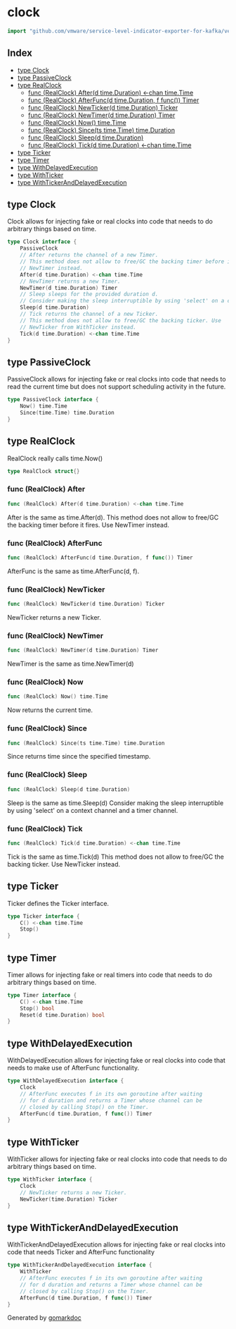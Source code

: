 <!-- Code generated by gomarkdoc. DO NOT EDIT -->

# clock

```go
import "github.com/vmware/service-level-indicator-exporter-for-kafka/vendor/k8s.io/klog/v2/internal/clock"
```

## Index

- [type Clock](<#type-clock>)
- [type PassiveClock](<#type-passiveclock>)
- [type RealClock](<#type-realclock>)
  - [func (RealClock) After(d time.Duration) <-chan time.Time](<#func-realclock-after>)
  - [func (RealClock) AfterFunc(d time.Duration, f func()) Timer](<#func-realclock-afterfunc>)
  - [func (RealClock) NewTicker(d time.Duration) Ticker](<#func-realclock-newticker>)
  - [func (RealClock) NewTimer(d time.Duration) Timer](<#func-realclock-newtimer>)
  - [func (RealClock) Now() time.Time](<#func-realclock-now>)
  - [func (RealClock) Since(ts time.Time) time.Duration](<#func-realclock-since>)
  - [func (RealClock) Sleep(d time.Duration)](<#func-realclock-sleep>)
  - [func (RealClock) Tick(d time.Duration) <-chan time.Time](<#func-realclock-tick>)
- [type Ticker](<#type-ticker>)
- [type Timer](<#type-timer>)
- [type WithDelayedExecution](<#type-withdelayedexecution>)
- [type WithTicker](<#type-withticker>)
- [type WithTickerAndDelayedExecution](<#type-withtickeranddelayedexecution>)


## type Clock

Clock allows for injecting fake or real clocks into code that needs to do arbitrary things based on time.

```go
type Clock interface {
    PassiveClock
    // After returns the channel of a new Timer.
    // This method does not allow to free/GC the backing timer before it fires. Use
    // NewTimer instead.
    After(d time.Duration) <-chan time.Time
    // NewTimer returns a new Timer.
    NewTimer(d time.Duration) Timer
    // Sleep sleeps for the provided duration d.
    // Consider making the sleep interruptible by using 'select' on a context channel and a timer channel.
    Sleep(d time.Duration)
    // Tick returns the channel of a new Ticker.
    // This method does not allow to free/GC the backing ticker. Use
    // NewTicker from WithTicker instead.
    Tick(d time.Duration) <-chan time.Time
}
```

## type PassiveClock

PassiveClock allows for injecting fake or real clocks into code that needs to read the current time but does not support scheduling activity in the future.

```go
type PassiveClock interface {
    Now() time.Time
    Since(time.Time) time.Duration
}
```

## type RealClock

RealClock really calls time.Now\(\)

```go
type RealClock struct{}
```

### func \(RealClock\) After

```go
func (RealClock) After(d time.Duration) <-chan time.Time
```

After is the same as time.After\(d\). This method does not allow to free/GC the backing timer before it fires. Use NewTimer instead.

### func \(RealClock\) AfterFunc

```go
func (RealClock) AfterFunc(d time.Duration, f func()) Timer
```

AfterFunc is the same as time.AfterFunc\(d, f\).

### func \(RealClock\) NewTicker

```go
func (RealClock) NewTicker(d time.Duration) Ticker
```

NewTicker returns a new Ticker.

### func \(RealClock\) NewTimer

```go
func (RealClock) NewTimer(d time.Duration) Timer
```

NewTimer is the same as time.NewTimer\(d\)

### func \(RealClock\) Now

```go
func (RealClock) Now() time.Time
```

Now returns the current time.

### func \(RealClock\) Since

```go
func (RealClock) Since(ts time.Time) time.Duration
```

Since returns time since the specified timestamp.

### func \(RealClock\) Sleep

```go
func (RealClock) Sleep(d time.Duration)
```

Sleep is the same as time.Sleep\(d\) Consider making the sleep interruptible by using 'select' on a context channel and a timer channel.

### func \(RealClock\) Tick

```go
func (RealClock) Tick(d time.Duration) <-chan time.Time
```

Tick is the same as time.Tick\(d\) This method does not allow to free/GC the backing ticker. Use NewTicker instead.

## type Ticker

Ticker defines the Ticker interface.

```go
type Ticker interface {
    C() <-chan time.Time
    Stop()
}
```

## type Timer

Timer allows for injecting fake or real timers into code that needs to do arbitrary things based on time.

```go
type Timer interface {
    C() <-chan time.Time
    Stop() bool
    Reset(d time.Duration) bool
}
```

## type WithDelayedExecution

WithDelayedExecution allows for injecting fake or real clocks into code that needs to make use of AfterFunc functionality.

```go
type WithDelayedExecution interface {
    Clock
    // AfterFunc executes f in its own goroutine after waiting
    // for d duration and returns a Timer whose channel can be
    // closed by calling Stop() on the Timer.
    AfterFunc(d time.Duration, f func()) Timer
}
```

## type WithTicker

WithTicker allows for injecting fake or real clocks into code that needs to do arbitrary things based on time.

```go
type WithTicker interface {
    Clock
    // NewTicker returns a new Ticker.
    NewTicker(time.Duration) Ticker
}
```

## type WithTickerAndDelayedExecution

WithTickerAndDelayedExecution allows for injecting fake or real clocks into code that needs Ticker and AfterFunc functionality

```go
type WithTickerAndDelayedExecution interface {
    WithTicker
    // AfterFunc executes f in its own goroutine after waiting
    // for d duration and returns a Timer whose channel can be
    // closed by calling Stop() on the Timer.
    AfterFunc(d time.Duration, f func()) Timer
}
```



Generated by [gomarkdoc](<https://github.com/princjef/gomarkdoc>)
